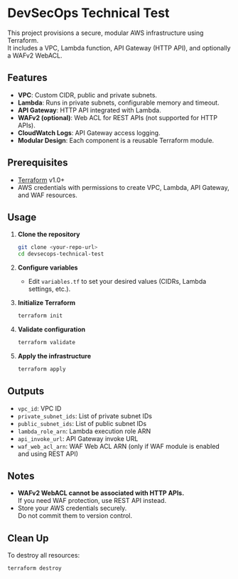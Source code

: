 # DevSecOps Technical Test

This project provisions a secure, modular AWS infrastructure using Terraform.  
It includes a VPC, Lambda function, API Gateway (HTTP API), and optionally a WAFv2 WebACL.

## Features

- **VPC**: Custom CIDR, public and private subnets.
- **Lambda**: Runs in private subnets, configurable memory and timeout.
- **API Gateway**: HTTP API integrated with Lambda.
- **WAFv2 (optional)**: Web ACL for REST APIs (not supported for HTTP APIs).
- **CloudWatch Logs**: API Gateway access logging.
- **Modular Design**: Each component is a reusable Terraform module.

## Prerequisites

- [Terraform](https://www.terraform.io/downloads.html) v1.0+
- AWS credentials with permissions to create VPC, Lambda, API Gateway, and WAF resources.

## Usage

1. **Clone the repository**
   ```sh
   git clone <your-repo-url>
   cd devsecops-technical-test
   ```

2. **Configure variables**
   - Edit `variables.tf` to set your desired values (CIDRs, Lambda settings, etc.).

3. **Initialize Terraform**
   ```sh
   terraform init
   ```

4. **Validate configuration**
   ```sh
   terraform validate
   ```

5. **Apply the infrastructure**
   ```sh
   terraform apply
   ```

## Outputs

- `vpc_id`: VPC ID
- `private_subnet_ids`: List of private subnet IDs
- `public_subnet_ids`: List of public subnet IDs
- `lambda_role_arn`: Lambda execution role ARN
- `api_invoke_url`: API Gateway invoke URL
- `waf_web_acl_arn`: WAF Web ACL ARN (only if WAF module is enabled and using REST API)

## Notes

- **WAFv2 WebACL cannot be associated with HTTP APIs.**  
  If you need WAF protection, use REST API instead.
- Store your AWS credentials securely.  
  Do not commit them to version control.

## Clean Up

To destroy all resources:
```sh
terraform destroy